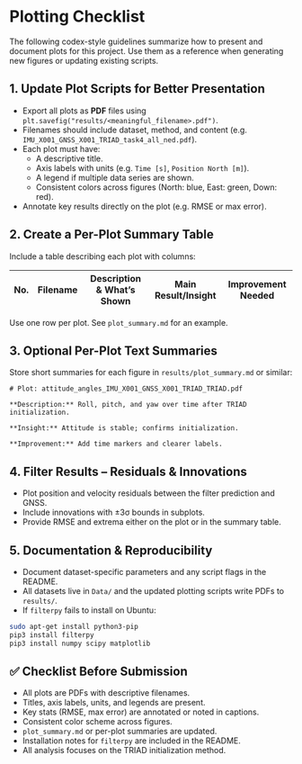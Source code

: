 # Plotting Checklist

The following codex-style guidelines summarize how to present and document plots for this project. Use them as a reference when generating new figures or updating existing scripts.

## 1. Update Plot Scripts for Better Presentation
- Export all plots as **PDF** files using `plt.savefig("results/<meaningful_filename>.pdf")`.
- Filenames should include dataset, method, and content (e.g. `IMU_X001_GNSS_X001_TRIAD_task4_all_ned.pdf`).
- Each plot must have:
  - A descriptive title.
  - Axis labels with units (e.g. `Time [s]`, `Position North [m]`).
  - A legend if multiple data series are shown.
  - Consistent colors across figures (North: blue, East: green, Down: red).
- Annotate key results directly on the plot (e.g. RMSE or max error).

## 2. Create a Per-Plot Summary Table
Include a table describing each plot with columns:

| No. | Filename | Description & What’s Shown | Main Result/Insight | Improvement Needed |
|-----|----------|----------------------------|--------------------|--------------------|

Use one row per plot. See `plot_summary.md` for an example.

## 3. Optional Per-Plot Text Summaries
Store short summaries for each figure in `results/plot_summary.md` or similar:
```
# Plot: attitude_angles_IMU_X001_GNSS_X001_TRIAD_TRIAD.pdf

**Description:** Roll, pitch, and yaw over time after TRIAD initialization.

**Insight:** Attitude is stable; confirms initialization.

**Improvement:** Add time markers and clearer labels.
```

## 4. Filter Results – Residuals & Innovations
- Plot position and velocity residuals between the filter prediction and GNSS.
- Include innovations with ±3σ bounds in subplots.
- Provide RMSE and extrema either on the plot or in the summary table.

## 5. Documentation & Reproducibility
- Document dataset-specific parameters and any script flags in the README.
- All datasets live in `Data/` and the updated plotting scripts write PDFs to
  `results/`.
- If `filterpy` fails to install on Ubuntu:
```bash
sudo apt-get install python3-pip
pip3 install filterpy
pip3 install numpy scipy matplotlib
```

## ✅ Checklist Before Submission
- All plots are PDFs with descriptive filenames.
- Titles, axis labels, units, and legends are present.
- Key stats (RMSE, max error) are annotated or noted in captions.
- Consistent color scheme across figures.
- `plot_summary.md` or per-plot summaries are updated.
- Installation notes for `filterpy` are included in the README.
- All analysis focuses on the TRIAD initialization method.

